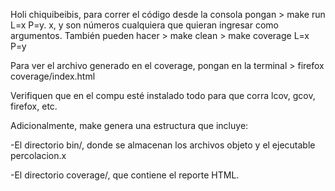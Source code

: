 Holi chiquibeibis, para correr el código desde la consola pongan > make run L=x P=y. 
x, y son números cualquiera que quieran ingresar como argumentos.
También pueden hacer > make clean
                     > make coverage L=x P=y

Para ver el archivo generado en el coverage, pongan en la terminal > firefox coverage/index.html

Verifiquen que en el compu esté instalado todo para que corra lcov, gcov, firefox, etc.

Adicionalmente, make genera una estructura que incluye:

-El directorio bin/, donde se almacenan los archivos objeto y el ejecutable percolacion.x

-El directorio coverage/, que contiene el reporte HTML.
